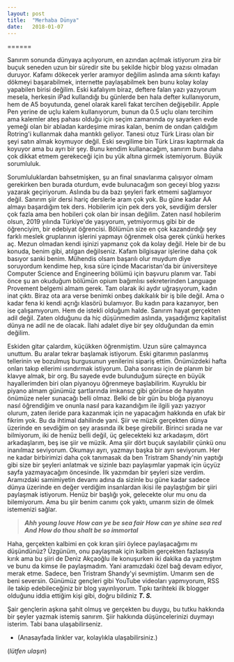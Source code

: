 ```yaml
---
layout: post
title:  "Merhaba Dünya"
date:   2018-01-07
---
```


======

Sanırım sonunda dünyaya açılıyorum, en azından açılmak istiyorum zira bir buçuk seneden uzun bir süredir site bu şekilde hiçbir blog yazısı olmadan duruyor. Kafamı dökecek yerler aramıyor değilim aslında ama sıkıntı kafayı dökmeyi başarabilmek, internette paylaşabilmek ben bunu kolay kolay yapabilen birisi değilim. Eski kafalıyım biraz, deftere falan yazı yazıyorum mesela, herkesin iPad kullandığı bu günlerde ben hala defter kullanıyorum, hem de A5 boyutunda, genel olarak kareli fakat tercihen değişebilir. Apple Pen yerine de uçlu kalem kullanıyorum, bunun da 0.5 uçlu olanı tercihim ama kalemler ateş pahası olduğu için seçim zamanında oy sayarken evde yemeği olan bir abladan kardeşime miras kalan, benim de ondan çaldığım Rotring'i kullanmak daha mantıklı geliyor. Tanesi otuz Türk Lirası olan bir şeyi satın almak koymuyor değil. Eski sevgilime bin Türk Lirası kaptırmak da koyuyor ama bu ayrı bir şey. Bunu kendim kullanacağım, sanırım buna daha çok dikkat etmem gerekeceği için bu yük altına girmek istemiyorum. Büyük sorumluluk.

Sorumluluklardan bahsetmişken, şu an final sınavlarıma çalışıyor olmam gerekirken ben burada oturdum, evde bulunacağım son geceyi blog yazısı yazarak geçiriyorum. Aslında bu da bazı şeyleri fark etmemi sağlamıyor değil. Sanırım şiir dersi hariç derslerle aram çok yok. Bu güne kadar AA almayı başardığım tek ders. Hobilerim için pek ders yok, sevdiğim dersler çok fazla ama ben hobileri çok olan bir insan değilim. Zaten nasıl hobilerim olsun, 2019 yılında Türkiye'de yaşıyorum, yetmiyormuş gibi bir de öğrenciyim, bir edebiyat öğrencisi. Bölümün size en çok kazandırdığı şey farklı meslek gruplarının işlerini yapmayı öğrenmek olsa gerek çünkü herkes aç. Mezun olmadan kendi işinizi yapmanız çok da kolay değil. Hele bir de bu konuda, benim gibi, atılgan değilseniz. Kafam bilgisayar işlerine daha çok basıyor sanki benim. Mühendis olsam başarılı olur muydum diye soruyordum kendime hep, kısa süre içinde Macaristan'da bir üniversiteye Computer Science and Engineering bölümü için başvuru planım var. Tabi önce şu an okuduğum bölümün opium bağımlısı sekreterinden Language Provement belgemi almam gerek. Tam olarak iki aydır uğraşıyorum, kadın inat çıktı. Biraz ota ara verse benimki onbeş dakikalık bir iş bile değil. Ama o kadar fena ki kendi açrığı klasörü bulamıyor. Bu kadın para kazanıyor, ben ise çalışamıyorum. Hem de istekli olduğum halde. Sanırım hayat gerçekten adil değil. Zaten olduğunu da hiç düşünmedim aslında, yaşadığımız kapitalist dünya ne adil ne de olacak. İlahi adalet diye bir şey olduğundan da emin değilim. 

Eskiden gitar çalardım, küçükken öğrenmiştim. Uzun süre çalmayınca unuttum. Bu aralar tekrar başlamak istiyorum. Eski gitarımın paslanmış tellerinin ve bozulmuş burgusunun yenilerini sipariş ettim. Önümüzdeki hafta onları takıp ellerimi ısındırmak istiyorum. Daha sonrası için de planım bir klavye almak, bir org. Bu sayede evde bulunduğum süreçte en büyük hayallerimden biri olan piyanoyu öğrenmeye başlabilirim. Kuyruklu bir piyano almam günümüz şartlarında imkansız gibi görünse de hayatın önümüze neler sunacağı belli olmaz. Belki de bir gün bu bloğa piyanoyu nasıl öğrendiğim ve onunla nasıl para kazandığım ile ilgili yazı yazıyor olurum, zaten ileride para kazanmak için ne yapacağım hakkında en ufak bir fikrim yok. Bu da ihtimal dahilinde yani. Şiir ve müzik gerçekten dünya üzerinde en sevdiğim on şey arasında ilk beşe girebilir. Birinci sırada ne var bilmiyorum, iki de henüz belli değil, üç gelecekteki kız arkadaşım, dört arkadaşlarım, beş ise şiir ve müzik. Ama şiir dört buçuk sayılabilir çünkü onu inanılmaz seviyorum. Okumayı ayrı, yazmayı başka bir ayrı seviyorum. Her ne kadar birbirimizi daha çok tanımasak da ben Tristram Shandy'nin yaptığı gibi size bir şeyleri anlatmak ve sizinle bazı paylaşımlar yapmak için üçyüz sayfa yazmayacağım öncesinde. İlk yazımdan bir şeyleri size verdim. Aramızdaki samimiyetin devamı adına da sizinle bu güne kadar sadece dünya üzerinde en değer verdiğim insanlardan ikisi ile paylaştığım bir şiiri paylaşmak istiyorum. Henüz bir başlığı yok, gelecekte olur mu onu da bilemiyorum. Ama bu şiir benim canımı çok yaktı, umarım sizin de ölmek istemenizi sağlar.


>__*Ahh young louve*__
>__*How can ye be sea fair*__
>__*How can ye shine sea red*__
>__*And*__
>__*How do thou shalt be so immortal*__

Haha, gerçekten kalbimi en çok kıran şiiri öylece paylaşacağımı mı düşündünüz? Üzgünüm, onu paylaşmak için kalbim gerçekten fazlasıyla kırık ama bu şiiri de Deniz Akçaoğlu ile konuşurken iki dakika da yazmıştım ve bunu da kimse ile paylaşmadım. Yani aramızdaki özel bağ devam ediyor, merak etme. Sadece, ben Tristram Shandy'yi sevmiştim. Umarım sen de beni seversin. Günümüz gençleri gibi YouTube videoları yapmıyorum, RSS ile takip edebileceğiniz bir blog yayınlıyorum. Tıpkı tarihteki ilk blogger olduğunu iddia ettiğim kişi gibi, doğru bildiniz __*T. S.*__

Şair gençlerin aşkına şahit olmuş ve gerçekten bu duygu, bu tutku hakkında bir şeyler yazmak istemiş sanırım. Şiir hakkında düşüncelerinizi duymayı isterim. Tabi bana ulaşabilirseniz. 
* (Anasayfada linkler var, kolaylıkla ulaşabilirsiniz.)

(_lütfen ulaşın_)
